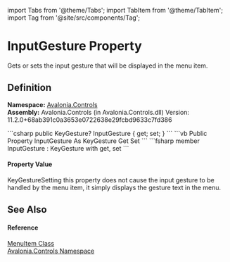 import Tabs from '@theme/Tabs'; 
import TabItem from '@theme/TabItem'; 
import Tag from '@site/src/components/Tag'; 

# InputGesture Property


Gets or sets the input gesture that will be displayed in the menu item.



## Definition
**Namespace:** <a href="N_Avalonia_Controls">Avalonia.Controls</a>  
**Assembly:** Avalonia.Controls (in Avalonia.Controls.dll) Version: 11.2.0+68ab391c0a3653e0722638e29fcbd9633c7fd386

<Tabs groupId="api-code-preview">
<TabItem value="csharp" label="C#">
```csharp
public KeyGesture? InputGesture { get; set; }
```
</TabItem>
<TabItem value="vb" label="VB">
```vb
Public Property InputGesture As KeyGesture
	Get
	Set
```
</TabItem>
<TabItem value="fsharp" label="F#">
```fsharp
member InputGesture : KeyGesture with get, set
```
</TabItem>
</Tabs>



#### Property Value
KeyGestureSetting this property does not cause the input gesture to be handled by the menu item, it simply displays the gesture text in the menu.

## See Also


#### Reference
<a href="T_Avalonia_Controls_MenuItem">MenuItem Class</a>  
<a href="N_Avalonia_Controls">Avalonia.Controls Namespace</a>  
